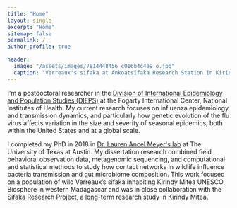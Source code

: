 ```yaml
---
title: "Home"
layout: single
excerpt: "Home"
sitemap: false
permalink: /
author_profile: true

header:
  image: "/assets/images/7814448456_c016b4c4e9_o.jpg"
  caption: "Verreaux's sifaka at Ankoatsifaka Research Station in Kirindy Mitea National Park, Madagascar. Credit: Amanda Perofsky"
---
```


I'm a postdoctoral researcher in the [Division of International Epidemiology and Population Studies (DIEPS)](https://www.fic.nih.gov/About/Staff/Pages/epidemiology-population.aspx) at the Fogarty International Center, National Institutes of Health. My current research focuses on influenza epidemiology and transmission dynamics, and particularly how genetic evolution of the flu virus affects variation in the size and severity of seasonal epidemics, both within the United States and at a global scale. 

I completed my PhD in 2018 in [Dr. Lauren Ancel Meyer's lab](http://www.bio.utexas.edu/research/meyers/) at The University of Texas at Austin. My dissertation research combined field behavioral observation data, metagenomic sequencing, and computational and statistical methods to study how contact networks in wildlife influence bacteria transmission and gut microbiome composition. This work focused on a population of wild Verreaux’s sifaka inhabiting Kirindy Mitea UNESCO Biosphere in western Madagascar and was in close collaboration with the [Sifaka Research Project](http://labs.la.utexas.edu/ankoatsifaka/sifaka-research-project/), a long-term research study in Kirindy Mitea.